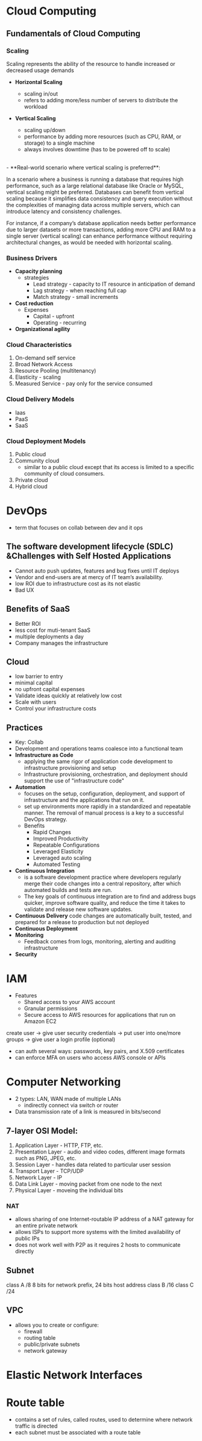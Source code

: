 
# Cloud Computing

## Fundamentals of Cloud Computing

### Scaling

Scaling represents the ability of the resource to handle increased or decreased usage demands
- **Horizontal Scaling**
  - scaling in/out 
  - refers to adding more/less number of servers to distribute the workload

- **Vertical Scaling**
  - scaling up/down 
  - performance by adding more resources (such as CPU, RAM, or storage) to a single machine
  - always involves downtime (has to be powered off to scale)
<br>
- **Real-world scenario where vertical scaling is preferred**:

In a scenario where a business is running a database that requires high performance, such as a large relational database like Oracle or MySQL, vertical scaling might be preferred. Databases can benefit from vertical scaling because it simplifies data consistency and query execution without the complexities of managing data across multiple servers, which can introduce latency and consistency challenges.

For instance, if a company’s database application needs better performance due to larger datasets or more transactions, adding more CPU and RAM to a single server (vertical scaling) can enhance performance without requiring architectural changes, as would be needed with horizontal scaling.

### Business Drivers

- **Capacity planning**
  - strategies
    * Lead strategy - capacity to IT resource in anticipation of demand
    * Lag strategy - when reaching full cap
    * Match strategy - small increments
- **Cost reduction**
  * Expenses
    * Capital - upfront
    * Operating - recurring
- **Organizational agility**

### Cloud Characteristics

1. On-demand self service
2. Broad Network Access
3. Resource Pooling (multitenancy)
4. Elasticity - scaling
5. Measured Service - pay only for the service consumed

### Cloud Delivery Models

- Iaas
- PaaS
- SaaS

### Cloud Deployment Models

1. Public cloud
2. Community cloud
   - similar to a public cloud except that its access is limited to a specific community of cloud consumers.
3. Private cloud
4. Hybrid cloud 

# DevOps

- term that focuses on collab between dev and it ops

## The software development lifecycle (SDLC) &Challenges with Self Hosted Applications

- Cannot auto push updates, features and bug fixes until IT deploys
- Vendor and end-users are at mercy of IT team’s availability.
- low ROI due to infrastructure cost as its not elastic
- Bad UX

## Benefits of SaaS

- Better ROI
- less cost for muti-tenant SaaS
- multiple deployments a day
- Company manages the infrastructure

## Cloud
- low barrier to entry
- minimal capital
- no upfront capital expenses
- Validate ideas quickly at relatively low cost
- Scale with users
- Control your infrastructure costs

## Practices
- Key: Collab
- Development and operations teams coalesce into a functional team
- **Infrastructure as Code**
  - applying the same rigor of application code development to infrastructure provisioning and setup
  - Infrastructure provisioning, orchestration, and deployment should support the use of "infrastructure code"
- **Automation**
  - focuses on the setup, configuration, deployment, and support of infrastructure and the applications that run on it.
  - set up environments more rapidly in a standardized and repeatable manner. The removal of manual process is a key to a successful DevOps strategy.
  - Benefits
    - Rapid Changes
    - Improved Productivity
    - Repeatable Configurations
    - Leveraged Elasticity
    - Leveraged auto scaling
    - Automated Testing
- **Continuous Integration**
  - is a software development practice where developers regularly merge their code changes into a central repository, after which automated builds and tests are run.
  - The key goals of continuous integration are to find and address bugs quicker, improve software quality, and reduce the time it takes to validate and release new software updates.
- **Continuous Delivery** code changes are automatically built, tested, and prepared for a release to production but not deployed
- **Continuous Deployment**
- **Monitoring**
  - Feedback comes from logs, monitoring, alerting and auditing infrastructure
- **Security**

# IAM

- Features
  - Shared access to your AWS account
  - Granular permissions
  - Secure access to AWS resources for applications that run on Amazon EC2

create user -> give user security credentials -> put user into one/more groups -> give user a login profile (optional)

- can auth several ways: passwords, key pairs, and X.509 certificates
- can enforce MFA on users who access AWS console or APIs

# Computer Networking

- 2 types: LAN, WAN made of multiple LANs
  - indirectly connect via switch or router
- Data transmission rate of a link is measured in bits/second
  
## 7-layer OSI Model:

1. Application Layer - HTTP, FTP, etc.
2. Presentation Layer - audio and video codes, different image formats such as PNG, JPEG, etc.
3. Session Layer - handles data related to particular user session
4. Transport Layer - TCP/UDP
5. Network Layer - IP
6. Data Link Layer - moving packet from one node to the next
7. Physical Layer - moveing the individual bits

### NAT

- allows sharing of one Internet-routable IP address of a NAT gateway for an entire private network
- allows ISPs to support more systems with the limited availability of public IPs
- does not work well with P2P as it requires 2 hosts to communicate directly
  
## Subnet
class A /8 8 bits for network prefix, 24 bits host address
class B /16
class C /24

## VPC

- allows you to create or configure:
  - firewall
  - routing table
  - public/private subnets
  - network gateway

# Elastic Network Interfaces

# Route table
- contains a set of rules, called routes, used to determine where network traffic is directed
- each subnet must be associated with a route table
  

  